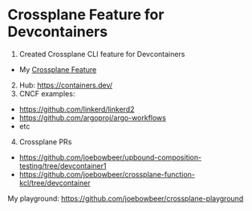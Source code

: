 # Crossplane Feature for Devcontainers

1. Created Crossplane CLI feature for Devcontainers
  * My [Crossplane Feature](https://github.com/joebowbeer/devcontainers-features/blob/main/src/crossplane/README.md)
2. Hub: https://containers.dev/
3. CNCF examples:
  * https://github.com/linkerd/linkerd2
  * https://github.com/argoproj/argo-workflows
  * etc
4. Crossplane PRs
  * https://github.com/joebowbeer/upbound-composition-testing/tree/devcontainer1
  * https://github.com/joebowbeer/crossplane-function-kcl/tree/devcontainer

My playground:
https://github.com/joebowbeer/crossplane-playground